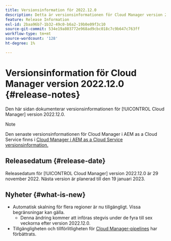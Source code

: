 ```yaml
---
title: Versionsinformation för 2022.12.0
description: Detta är versionsinformationen för Cloud Manager version 2022.12.0.
feature: Release Information
exl-id: 2baa96b7-1b32-49c0-b6a2-19b0e09f3c10
source-git-commit: 534e19a803772e968ad9cbc018c7c9b647c763ff
workflow-type: tm+mt
source-wordcount: '128'
ht-degree: 1%

---
```


# Versionsinformation för Cloud Manager version 2022.12.0 {#release-notes}

Den här sidan dokumenterar versionsinformationen för [!UICONTROL Cloud Manager] version 2022.12.0.

>[!NOTE]
>
>Den senaste versionsinformationen för Cloud Manager i AEM as a Cloud Service finns i [Cloud Manager i AEM as a Cloud Service versionsinformation.](https://experienceleague.adobe.com/docs/experience-manager-cloud-service/content/implementing/using-cloud-manager/release-notes-cloud-manager/release-notes-cm-current.html)

## Releasedatum {#release-date}

Releasedatum för [!UICONTROL Cloud Manager] version 2022.12.0 är 29 november 2022. Nästa version är planerad till den 19 januari 2023.

## Nyheter {#what-is-new}

* Automatisk skalning för flera regioner är nu tillgängligt. Vissa begränsningar kan gälla.
   * Denna ändring kommer att införas stegvis under de fyra till sex veckorna efter version 2022.12.0.
* Tillgängligheten och tillförlitligheten för [Cloud Manager-pipelines](/help/overview/ci-cd-pipelines.md) har förbättrats.
